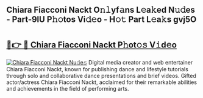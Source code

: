 ## Chiara Fiacconi Nackt O𝚗𝚕yf𝚊ns L𝚎a𝚔ed N𝚞𝚍es - Part-9lU P𝚑𝚘tos Vi𝚍𝚎o - H𝚘𝚝 Part L𝚎a𝚔s gvj5O

# <h2><a href="http://kf63z6.oniu.top/?m=Chiara+Fiacconi+Nackt">🔗👉 🔴 Chiara Fiacconi Nackt P𝚑ot𝚘𝚜 V𝚒d𝚎o</a></h2>

[![Chiara Fiacconi Nackt Nu𝚍e𝚜](https://i.imgur.com/0qMVB7G.gif)](http://kf63z6.oniu.top/?m=Chiara+Fiacconi+Nackt)
Digital media creator and web entertainer Chiara Fiacconi Nackt, known for publishing dance and lifestyle tutorials through solo and collaborative dance presentations and brief videos. Gifted actor/actress Chiara Fiacconi Nackt, acclaimed for their remarkable abilities and achievements in the field of performing arts.  
